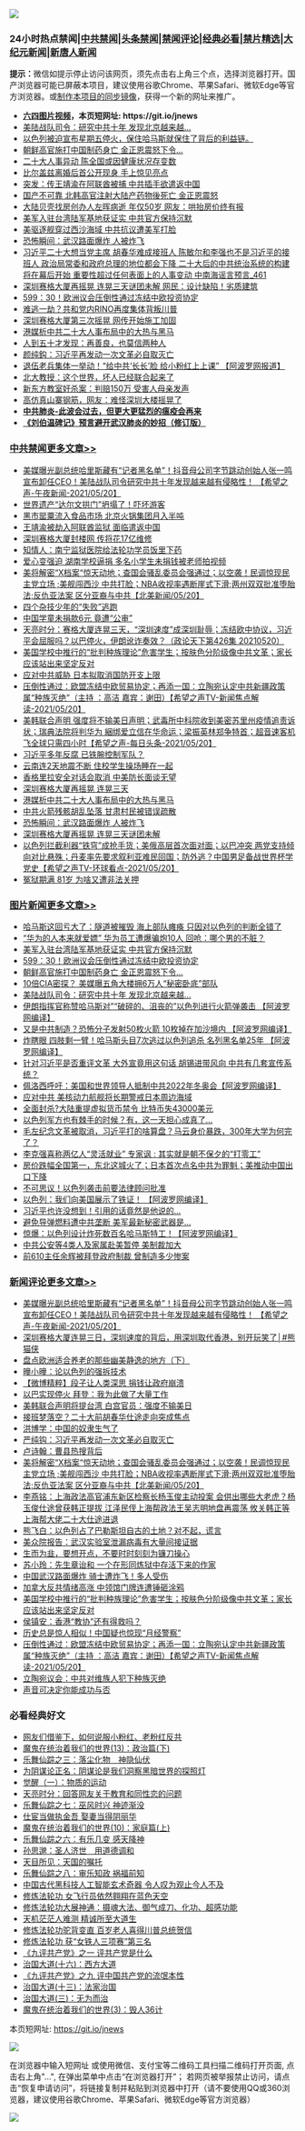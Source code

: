 ![](https://raw.githubusercontent.com/fqnews/bnews/master/64photo/fqnews-qr.jpg)

<div id="tt">
<h3>24小时热点禁闻|<a href="#%E4%B8%AD%E5%85%B1%E7%A6%81%E9%97%BB%E6%9B%B4%E5%A4%9A%E6%96%87%E7%AB%A0">中共禁闻</a>|<a href="#%E5%9B%BE%E7%89%87%E6%96%B0%E9%97%BB%E6%9B%B4%E5%A4%9A%E6%96%87%E7%AB%A0">头条禁闻</a>|<a href="#%E6%96%B0%E9%97%BB%E8%AF%84%E8%AE%BA%E6%9B%B4%E5%A4%9A%E6%96%87%E7%AB%A0">禁闻评论|<a href="#%E5%BF%85%E7%9C%8B%E7%BB%8F%E5%85%B8%E5%A5%BD%E6%96%87">经典必看|<a href="/video.md#%E7%A6%81%E7%89%87%E7%B2%BE%E9%80%89">禁片精选</a>|<a href="https://github.com/fqnews/djy/blob/master/gb/nf1351518.md#1">大纪元新闻</a>|<a href="https://github.com/fqnews/ntdtv/blob/master/gb/prog204.md#1">新唐人新闻</a></h3>
<div><b>提示：</b>微信如提示停止访问该网页，须先点击右上角三个点，选择浏览器打开。国产浏览器可能已屏蔽本项目，建议使用谷歌Chrome、苹果Safari、微软Edge等官方浏览器。或<a href="https://github.com/fqnews/bnews/blob/master/%E5%88%B6%E4%BD%9Cgit%E7%A6%81%E9%97%BB%E9%95%9C%E5%83%8F.md">制作本项目的同步镜像</a>，获得一个新的网址来推广。</div>
<ul>
<li><b><a href="http://d1.bdrive.tk/64.mp4" target="_blank">六四图片视频</a>，本页短网址: https://git.io/jnews</b></li>
<li><a href="/topimagenews/20210520/1550301.md">美陆战队司令：研究中共十年 发现北京越来越…</a></li>
<li><a href="/bannedvideo/20210520/1550470.md">以色列被迫宣布星期五停火，保住哈马斯就保住了背后的利益链。</a></li>
<li><a href="/topimagenews/20210520/1550584.md">朝鲜高官施打中国制药身亡 金正恩震怒下令…</a></li>
<li><a href="/cbnews/20210520/1550214.md">二十大人事异动 陈全国或因健康状况存变数</a></li>
<li><a href="/cnnews/20210520/1550358.md">比尔盖兹离婚后首公开现身 手上惊见亮点</a></li>
<li><a href="/worldnews/20210521/1550668.md">突发：传王靖渝在阿联酋被捕 中共插手欲遣返中国</a></li>
<li><a href="/worldnews/20210520/1550405.md">国产不可靠 北韩高官注射大陆产药物後死亡 金正恩震怒</a></li>
<li><a href="/cnnews/20210520/1550559.md">大陆贝壳找房创办人左晖病逝 年仅50岁 网友：哄抬房价终有报</a></li>
<li><a href="/topimagenews/20210521/1550688.md">美军入驻台湾陆军基地获证实 中共官方保持沉默</a></li>
<li><a href="/cbnews/20210520/1550392.md">美驱逐舰穿过西沙海域 中共抗议遭美军打脸</a></li>
<li><a href="/cbnews/20210521/1550663.md">恐怖瞬间：武汉路面爆炸 人被炸飞</a></li>
<li><a href="/comments/20210521/1550702.md">习近平二十大想当党主席 胡春华难成接班人 陈敏尔和李强也不是习近平的接班人 政治局常委和政府总理的地位都会下降 二十大后的中共统治系统的构建将在幕后开始 重要性超过任何表面上的人事变动 中南海谣言预言_461</a></li>
<li><a href="/cbnews/20210520/1550370.md">深圳赛格大厦再摇晃 连晃三天谜团未解 网民：设计缺陷！劣质建筑</a></li>
<li><a href="/topimagenews/20210521/1550640.md">599：30！欧洲议会压倒性通过冻结中欧投资协定</a></li>
<li><a href="/cnnews/20210521/1550690.md">难逃一劫？共和党内RINO再度集体背叛川普</a></li>
<li><a href="/cbnews/20210520/1550483.md">深圳赛格大厦第三次摇晃 网传开始施工加固</a></li>
<li><a href="/cbnews/20210521/1550665.md">港媒析中共二十大人事布局中的大热与黑马</a></li>
<li><a href="/funmedia/20210521/1550752.md">人到五十才发现：再善良，也莫信两种人</a></li>
<li><a href="/baitai/20210520/1550258.md">颜纯鈎﻿：习近平再发动一次文革必自取灭亡</a></li>
<li><a href="/cbnews/20210520/1550329.md">退伍老兵集体一举动！“给中共‘长长’脸 给小粉红上上课” 【阿波罗网报道】</a></li>
<li><a href="/lifebaike/20210520/1550496.md">北大教授：这个世界，坏人已经联合起来了</a></li>
<li><a href="/cnnews/20210521/1550743.md">新东方教室奸杀案：判赔150万 受害人母亲发声</a></li>
<li><a href="/bannedvideo/20210520/1550467.md">高仿真山寨钢筋，网友：难怪深圳大楼摇晃了</a></li>
<li><b><a href="/comments/20200211/1275071.md" target="_blank">中共肺炎-此波会过去，但更大更猛烈的瘟疫会再来</a></b></li>
<li><b><a href="/comments/20200207/1272816.md" target="_blank">《刘伯温碑记》预言避开武汉肺炎的妙招（修订版）</a></b></li>
</ul>
</div>

<div class="catlist">
<h3><a href="/cbnews/" target="_blank">中共禁闻</a><span><a href="/cbnews/" target="_blank" rel="nofollow">更多文章>></a></span></h3>
<ul>
<li><a href="/comments/20210521/1550964.md" target="_blank">美媒曝光副总统哈里斯藏有“记者黑名单”！抖音母公司字节跳动创始人张一鸣宣布卸任CEO！美陆战队司令研究中共十年发现越来越有侵略性！ 【希望之声-午夜新闻-2021/05/20】</a></li>
<li><a href="/cbnews/20210521/1550686.md" target="_blank">世界遗产“达尔文拱门”坍塌了！吓坏游客</a></li>
<li><a href="/cbnews/20210521/1550960.md" target="_blank">黑市罂粟流入食品市场 北京火锅集团月入半吨</a></li>
<li><a href="/cbnews/20210521/1550943.md" target="_blank">王靖渝被劫入阿联酋监狱 面临遣返中国</a></li>
<li><a href="/cbnews/20210521/1550933.md" target="_blank">深圳赛格大厦封楼网 传将花17亿维修</a></li>
<li><a href="/cbnews/20210521/1550932.md" target="_blank">知情人：南宁监狱医院给法轮功学员饭里下药</a></li>
<li><a href="/cbnews/20210521/1550882.md" target="_blank">爱心变强迫 湖南学校逼捐 多名小学生未捐钱被老师拍视频</a></li>
<li><a href="/comments/20210521/1550879.md" target="_blank">美将解密“X档案“惊天动地；查国会骚乱委员会强通过；以空袭！民调惊现民主党立场 ;美舰闯西沙 中共打脸；NBA收视率遇断崖式下滑;两州双双批准堕胎法;反仇亚法案 区分亚裔与中共【北美新闻/05/20】</a></li>
<li><a href="/cbnews/20210521/1550861.md" target="_blank">四个杂技少年的“失败”逃跑</a></li>
<li><a href="/cbnews/20210521/1550840.md" target="_blank">中国学童未捐款6元 竟遭“公审”</a></li>
<li><a href="/cbnews/20210521/1550838.md" target="_blank">天亮时分：赛格大厦连晃三天，“深圳速度”成深圳耻辱；冻结欧中协议，习近平会屈服吗？以巴停火，伊朗讹诈奏效？（政论天下第426集 20210520）</a></li>
<li><a href="/comments/20210521/1550799.md" target="_blank">美国学校中推行的“批判种族理论”危害学生；按肤色分阶级像中共文革；家长应该站出来坚定反对</a></li>
<li><a href="/cbnews/20210521/1550784.md" target="_blank">应对中共威胁 日本拟取消国防开支上限</a></li>
<li><a href="/comments/20210521/1550772.md" target="_blank">压倒性通过：欧盟冻结中欧贸易协定；再添一国：立陶宛认定中共新疆政策属“种族灭绝”（主持 ：高洁  嘉宾：谢田）【希望之声TV-新闻焦点解读-2021/05/20】</a></li>
<li><a href="/comments/20210521/1550758.md" target="_blank">美韩联合声明 强度将不输美日声明；武毒所中科院收到美密苏里州疫情追责诉状；瑞典法院将判华为 綑绑爱立信在华命运；梁振英林郑争特首；超音速客机飞全球只需四小时【希望之声-每日头条-2021/05/20】</a></li>
<li><a href="/cbnews/20210521/1550741.md" target="_blank">习近平多年反腐 已铁腕控制军队？</a></li>
<li><a href="/cbnews/20210521/1550689.md" target="_blank">云南连2天地震不断 住校学生操场睡在一起</a></li>
<li><a href="/cbnews/20210521/1550675.md" target="_blank">香格里拉安全对话会取消 中美防长面谈无望</a></li>
<li><a href="/cbnews/20210521/1550673.md" target="_blank">深圳赛格大厦再摇晃 连晃三天</a></li>
<li><a href="/cbnews/20210521/1550665.md" target="_blank">港媒析中共二十大人事布局中的大热与黑马</a></li>
<li><a href="/cbnews/20210521/1550664.md" target="_blank">中共火箭残骸胡乱坠落 甘肃村民被错误疏散</a></li>
<li><a href="/cbnews/20210521/1550663.md" target="_blank">恐怖瞬间：武汉路面爆炸 人被炸飞</a></li>
<li><a href="/cbnews/20210521/1550610.md" target="_blank">深圳赛格大厦再摇晃 连晃三天谜团未解</a></li>
<li><a href="/comments/20210521/1550608.md" target="_blank">以色列拦截利器“铁穹”成抢手货；美俄高层首次面对面；以巴冲突  两党支持倾向对比悬殊；丹麦率先要求叙利亚难民回国；防外逃？中国男足备战世界杯学党史【希望之声TV-环球看点-2021/05/20】</a></li>
<li><a href="/cbnews/20210520/1550585.md" target="_blank">冤狱期满 81岁 为啥又遭非法关押</a></li>

</ul>
</div>
<div class="catlist">
<h3><a href="/topimagenews/" target="_blank">图片新闻</a><span><a href="/topimagenews/" target="_blank" rel="nofollow">更多文章>></a></span></h3>
<ul>
<li><a href="/topimagenews/20210521/1550881.md" target="_blank">哈马斯这回亏大了：隧道被摧毁 海上部队瘫痪 只因对以色列的判断全错了</a></li>
<li><a href="/topimagenews/20210521/1550880.md" target="_blank">“华为的人本来就爱嫖” 华为员工遭爆骗炮10人 回呛：哪个男的不脏？</a></li>
<li><a href="/topimagenews/20210521/1550688.md" target="_blank">美军入驻台湾陆军基地获证实 中共官方保持沉默</a></li>
<li><a href="/topimagenews/20210521/1550640.md" target="_blank">599：30！欧洲议会压倒性通过冻结中欧投资协定</a></li>
<li><a href="/topimagenews/20210520/1550584.md" target="_blank">朝鲜高官施打中国制药身亡 金正恩震怒下令…</a></li>
<li><a href="/topimagenews/20210520/1550302.md" target="_blank">10倍CIA密探？ 美媒曝五角大楼拥6万人“秘密卧底”部队</a></li>
<li><a href="/topimagenews/20210520/1550301.md" target="_blank">美陆战队司令：研究中共十年 发现北京越来越…</a></li>
<li><a href="/topimagenews/20210520/1550150.md" target="_blank">伊朗指挥官称赞哈马斯对”“破碎的、沮丧的”以色列进行火箭弹袭击 【阿波罗网编译】</a></li>
<li><a href="/topimagenews/20210519/1549605.md" target="_blank">又是中共制造？恐怖分子发射50枚火箭 10枚掉在加沙境内 【阿波罗网编译】</a></li>
<li><a href="/topimagenews/20210519/1549591.md" target="_blank">炸瞎眼 四肢剩一臂！哈马斯头目7次逃过以色列追杀 名列黑名单25年 【阿波罗网编译】</a></li>
<li><a href="/topimagenews/20210519/1549524.md" target="_blank">针对习近平是否重评文革 大外宣竟用这句话 胡锡进带风向 中共有几套宣传系统？</a></li>
<li><a href="/topimagenews/20210519/1549350.md" target="_blank">佩洛西呼吁：美国和世界领导人抵制中共2022年冬奥会【阿波罗网编译】</a></li>
<li><a href="/topimagenews/20210519/1549228.md" target="_blank">应对中共 美核动力航舰将长期警戒日本周边海域</a></li>
<li><a href="/topimagenews/20210518/1549110.md" target="_blank">全面封杀?大陆重提虚拟货币禁令 比特币失43000美元</a></li>
<li><a href="/topimagenews/20210518/1548857.md" target="_blank">以色列军方也有棘手的时候？有，这一天担心成真了…</a></li>
<li><a href="/topimagenews/20210518/1548658.md" target="_blank">毛左纪念文革被取消，习近平打的啥算盘？马云身价暴跌，300年大学为何完了？</a></li>
<li><a href="/topimagenews/20210518/1548437.md" target="_blank">李克强喜称两亿人“灵活就业” 专家讽 : 其实就是朝不保夕的“打零工”</a></li>
<li><a href="/topimagenews/20210517/1548236.md" target="_blank">房价跌幅全国第一，东北这城火了；日本首次点名中共为罪魁；美推动中国出口下降</a></li>
<li><a href="/topimagenews/20210517/1548134.md" target="_blank">不可思议！以色列袭击前要法律顾问批准</a></li>
<li><a href="/topimagenews/20210517/1547999.md" target="_blank">以色列：我们向美国展示了铁证！ 【阿波罗网编译】</a></li>
<li><a href="/topimagenews/20210516/1547584.md" target="_blank">习近平也许没想到！引用的话竟然是他说的…</a></li>
<li><a href="/topimagenews/20210516/1547479.md" target="_blank">避免导弹燃料遭中共垄断 美军最新秘密武器是&#8230;</a></li>
<li><a href="/topimagenews/20210516/1547448.md" target="_blank">惊爆：以色列设计炸死数百名哈马斯特工！【阿波罗网编译】</a></li>
<li><a href="/topimagenews/20210515/1547137.md" target="_blank">中共公安等4类人及家属赴美暂停 美制裁加大</a></li>
<li><a href="/topimagenews/20210515/1547118.md" target="_blank">前610主任余辉被拜登政府制裁 曾制造多少惨案</a></li>

</ul>
</div>
<div class="catlist">
<h3><a href="/comments/" target="_blank">新闻评论</a><span><a href="/comments/" target="_blank" rel="nofollow">更多文章>></a></span></h3>
<ul>
<li><a href="/comments/20210521/1550964.md" target="_blank">美媒曝光副总统哈里斯藏有“记者黑名单”！抖音母公司字节跳动创始人张一鸣宣布卸任CEO！美陆战队司令研究中共十年发现越来越有侵略性！ 【希望之声-午夜新闻-2021/05/20】</a></li>
<li><a href="/comments/20210521/1550961.md" target="_blank">深圳赛格大厦连晃三日，深圳速度的背后，用深圳取代香港，别开玩笑了│#熊猫侠</a></li>
<li><a href="/comments/20210521/1550940.md" target="_blank">盘点欧洲适合养老的那些幽美静逸的地方（下）</a></li>
<li><a href="/comments/20210521/1550936.md" target="_blank">曈小曈：论以色列的强拆技术</a></li>
<li><a href="/comments/20210521/1550935.md" target="_blank">【微博精粹】段子让人类深思 捐钱让政府崩溃</a></li>
<li><a href="/comments/20210521/1550908.md" target="_blank">以巴实现停火 拜登：我为此做了大量工作</a></li>
<li><a href="/comments/20210521/1550907.md" target="_blank">美韩联合声明将提台湾 白宫官员：强度不输美日</a></li>
<li><a href="/comments/20210521/1550898.md" target="_blank">接班梦落空？二十大前胡春华仕途走向突成焦点</a></li>
<li><a href="/comments/20210521/1550888.md" target="_blank">洪博学：中国的奴隶生气了</a></li>
<li><a href="/comments/20210521/1550887.md" target="_blank">严纯钩：习近平再发动一次文革必自取灭亡</a></li>
<li><a href="/comments/20210521/1550886.md" target="_blank">卢诗翰：曹县热搜背后</a></li>
<li><a href="/comments/20210521/1550879.md" target="_blank">美将解密“X档案“惊天动地；查国会骚乱委员会强通过；以空袭！民调惊现民主党立场 ;美舰闯西沙 中共打脸；NBA收视率遇断崖式下滑;两州双双批准堕胎法;反仇亚法案 区分亚裔与中共【北美新闻/05/20】</a></li>
<li><a href="/comments/20210521/1550874.md" target="_blank">李燕铭：上海政法高官浦东新区检察长杨玉俊主动投案 会供出哪些大老虎？杨玉俊仕途曾获韩正提拔 江泽民侄上海帮政法王吴志明地盘再震荡 攸关韩正等上海帮大佬二十大仕途进退</a></li>
<li><a href="/comments/20210521/1550865.md" target="_blank">熊飞白：以色列占了巴勒斯坦自古的土地？对不起，谎言</a></li>
<li><a href="/comments/20210521/1550829.md" target="_blank">美众院报告：武汉实验室泄漏病毒有大量间接证据</a></li>
<li><a href="/comments/20210521/1550818.md" target="_blank">生而为韭，要想开点，不要时时刻刻为镰刀操心</a></li>
<li><a href="/comments/20210521/1550817.md" target="_blank">苏小玲：先生章诒和 一个在形同炼狱中存活下来的作家</a></li>
<li><a href="/comments/20210521/1550816.md" target="_blank">中国武汉路面爆炸 骑士遭炸飞！多人受伤</a></li>
<li><a href="/comments/20210521/1550815.md" target="_blank">加拿大反共情绪高涨 中领馆门牌连遭锤砸涂鸦</a></li>
<li><a href="/comments/20210521/1550799.md" target="_blank">美国学校中推行的“批判种族理论”危害学生；按肤色分阶级像中共文革；家长应该站出来坚定反对</a></li>
<li><a href="/comments/20210521/1550798.md" target="_blank">侯镇安：香港“教协”还有得救吗？</a></li>
<li><a href="/comments/20210521/1550785.md" target="_blank">历史总是惊人相似！中国疑也惊现“月经警察”</a></li>
<li><a href="/comments/20210521/1550772.md" target="_blank">压倒性通过：欧盟冻结中欧贸易协定；再添一国：立陶宛认定中共新疆政策属“种族灭绝”（主持 ：高洁  嘉宾：谢田）【希望之声TV-新闻焦点解读-2021/05/20】</a></li>
<li><a href="/comments/20210521/1550763.md" target="_blank">立陶宛议会：中共对维族人犯下种族灭绝</a></li>
<li><a href="/comments/20210521/1550762.md" target="_blank">声音可决定你能成功与否</a></li>

</ul>
</div>

<div class="catlist">
<h3>必看经典好文</h3>
<ul>
<li><a href="/comments/20200712/1359630.md" target="_blank">网友们借鉴下，如何说服小粉红、老粉红反共</a></li>
<li><a href="/topimagenews/20180602/951960.md" target="_blank">魔鬼在统治着我们的世界(13)：政治篇(下)</a></li>
<li><a href="/tculture/20190101/1056889.md" target="_blank">乐舞仙踪之三：落尘化物　神隐仙伏</a></li>
<li><a href="/comments/20201031/1423298.md" target="_blank">为阴谋论正名：阴谋论是我们洞察黑暗世界的探照灯</a></li>
<li><a href="/comments/20200810/1377609.md" target="_blank">觉醒（一）：物质的运动</a></li>
<li><a href="/cbnews/20200916/1397196.md" target="_blank">天亮时分：回答网友关于教育和同性恋的问题</a></li>
<li><a href="/tculture/20190101/792550.md" target="_blank">乐舞仙踪之七：巫风时兴 神迹渐没</a></li>
<li><a href="/lifebaike/20161111/612348.md" target="_blank">仕宦当做执金吾 娶妻当得阴丽华</a></li>
<li><a href="/topimagenews/20180529/950153.md" target="_blank">魔鬼在统治着我们的世界(10)：家庭篇(上)</a></li>
<li><a href="/tculture/20190101/792146.md" target="_blank">乐舞仙踪之六：有乐几变 感天降神</a></li>
<li><a href="/comments/20210216/1488350.md" target="_blank">孙思邈：圣人济世　用道德调和</a></li>
<li><a href="/tculture/20180919/1000196.md" target="_blank">天目所见：天国的嘱托</a></li>
<li><a href="/tculture/20170717/792953.md" target="_blank">乐舞仙踪之八：审乐知政 祸福前知</a></li>
<li><a href="/comments/20210223/1492497.md" target="_blank">中国古代黑科技人工智能玄术奇器 令人叹为观止今人不及</a></li>
<li><a href="/cnnews/20210512/1544604.md" target="_blank">修炼法轮功 女飞行员依然翱翔在蓝色天空</a></li>
<li><a href="/comments/20191203/1234383.md" target="_blank">修炼法轮功大展神通：摄魂大法、御气成刀、化功、超感功能</a></li>
<li><a href="/comments/20210302/1496716.md" target="_blank">天机茫茫人难测 精诚所至大道生</a></li>
<li><a href="/comments/20210312/1502969.md" target="_blank">修炼法轮功驼背变直 百岁老人喜得川普总统贺信</a></li>
<li><a href="/comments/20210328/1514058.md" target="_blank">修炼法轮功 获“女铁人三项赛”第三名</a></li>
<li><a href="/bookonline/20131116/201056.md" target="_blank">《九评共产党》之一 评共产党是什么</a></li>
<li><a href="/comments/20201110/1428663.md" target="_blank">治国大道(十六)：西方大道</a></li>
<li><a href="/bookonline/20131116/201045.md" target="_blank">《九评共产党》之九 评中国共产党的流氓本性</a></li>
<li><a href="/cbnews/20180319/916654.md" target="_blank">治国大道(十三)：法家治国</a></li>
<li><a href="/cbnews/20180309/912114.md" target="_blank">治国大道(三)：无为而治</a></li>
<li><a href="/topimagenews/20180521/945342.md" target="_blank">魔鬼在统治着我们的世界(3)：毁人36计</a></li>

</ul>
</div>

本页短网址: https://git.io/jnews

![](https://raw.githubusercontent.com/fqnews/bnews/master/64photo/fqnews-qr.jpg)

在浏览器中输入短网址 或使用微信、支付宝等二维码工具扫描二维码打开页面, 点击右上角"...", 在弹出菜单中点击“在浏览器打开”； 若网页被举报禁止访问，请点击“恢复申请访问”，将链接复制并粘贴到浏览器中打开（请不要使用QQ或360浏览器，建议使用谷歌Chrome、苹果Safari、微软Edge等官方浏览器）

![](https://raw.githubusercontent.com/fqnews/bnews/master/64photo/wx.jpg)
